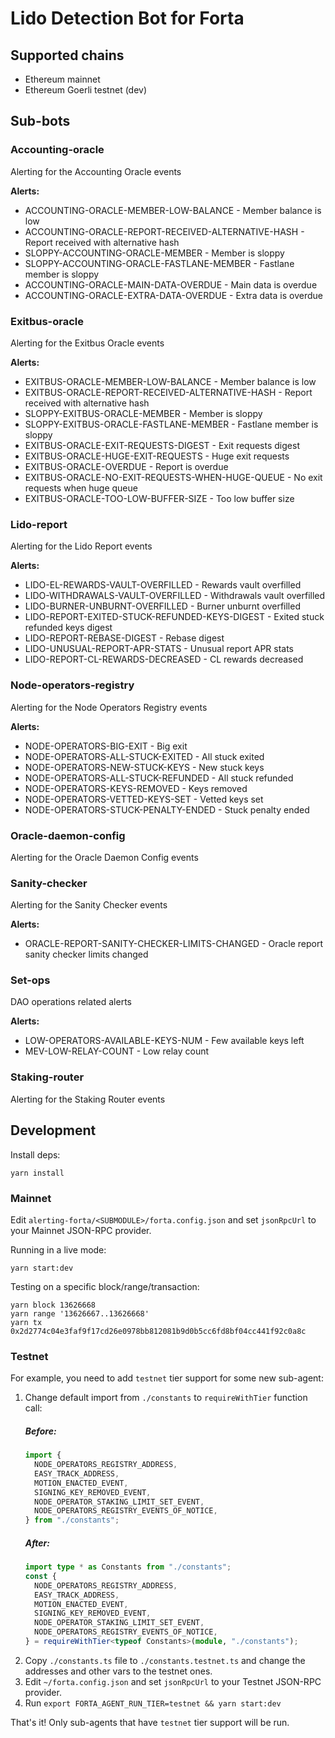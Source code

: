 # Lido Detection Bot for Forta

## Supported chains

- Ethereum mainnet
- Ethereum Goerli testnet (dev)

## Sub-bots

### Accounting-oracle

Alerting for the Accounting Oracle events

**Alerts:**

- ACCOUNTING-ORACLE-MEMBER-LOW-BALANCE - Member balance is low
- ACCOUNTING-ORACLE-REPORT-RECEIVED-ALTERNATIVE-HASH - Report received with alternative hash
- SLOPPY-ACCOUNTING-ORACLE-MEMBER - Member is sloppy
- SLOPPY-ACCOUNTING-ORACLE-FASTLANE-MEMBER - Fastlane member is sloppy
- ACCOUNTING-ORACLE-MAIN-DATA-OVERDUE - Main data is overdue
- ACCOUNTING-ORACLE-EXTRA-DATA-OVERDUE - Extra data is overdue

### Exitbus-oracle

Alerting for the Exitbus Oracle events

**Alerts:**

- EXITBUS-ORACLE-MEMBER-LOW-BALANCE - Member balance is low
- EXITBUS-ORACLE-REPORT-RECEIVED-ALTERNATIVE-HASH - Report received with alternative hash
- SLOPPY-EXITBUS-ORACLE-MEMBER - Member is sloppy
- SLOPPY-EXITBUS-ORACLE-FASTLANE-MEMBER - Fastlane member is sloppy
- EXITBUS-ORACLE-EXIT-REQUESTS-DIGEST - Exit requests digest
- EXITBUS-ORACLE-HUGE-EXIT-REQUESTS - Huge exit requests
- EXITBUS-ORACLE-OVERDUE - Report is overdue
- EXITBUS-ORACLE-NO-EXIT-REQUESTS-WHEN-HUGE-QUEUE - No exit requests when huge queue
- EXITBUS-ORACLE-TOO-LOW-BUFFER-SIZE - Too low buffer size

### Lido-report

Alerting for the Lido Report events

**Alerts:**

- LIDO-EL-REWARDS-VAULT-OVERFILLED - Rewards vault overfilled
- LIDO-WITHDRAWALS-VAULT-OVERFILLED - Withdrawals vault overfilled
- LIDO-BURNER-UNBURNT-OVERFILLED - Burner unburnt overfilled
- LIDO-REPORT-EXITED-STUCK-REFUNDED-KEYS-DIGEST - Exited stuck refunded keys digest
- LIDO-REPORT-REBASE-DIGEST - Rebase digest
- LIDO-UNUSUAL-REPORT-APR-STATS - Unusual report APR stats
- LIDO-REPORT-CL-REWARDS-DECREASED - CL rewards decreased

### Node-operators-registry

Alerting for the Node Operators Registry events

**Alerts:**

- NODE-OPERATORS-BIG-EXIT - Big exit
- NODE-OPERATORS-ALL-STUCK-EXITED - All stuck exited
- NODE-OPERATORS-NEW-STUCK-KEYS - New stuck keys
- NODE-OPERATORS-ALL-STUCK-REFUNDED - All stuck refunded
- NODE-OPERATORS-KEYS-REMOVED - Keys removed
- NODE-OPERATORS-VETTED-KEYS-SET - Vetted keys set
- NODE-OPERATORS-STUCK-PENALTY-ENDED - Stuck penalty ended

### Oracle-daemon-config

Alerting for the Oracle Daemon Config events

### Sanity-checker

Alerting for the Sanity Checker events

**Alerts:**

- ORACLE-REPORT-SANITY-CHECKER-LIMITS-CHANGED - Oracle report sanity checker limits changed

### Set-ops

DAO operations related alerts

**Alerts:**

- LOW-OPERATORS-AVAILABLE-KEYS-NUM - Few available keys left
- MEV-LOW-RELAY-COUNT - Low relay count

### Staking-router

Alerting for the Staking Router events

## Development

Install deps:

```
yarn install
```

### Mainnet

Edit `alerting-forta/<SUBMODULE>/forta.config.json` and set `jsonRpcUrl` to your Mainnet JSON-RPC provider.

Running in a live mode:

```
yarn start:dev
```

Testing on a specific block/range/transaction:

```
yarn block 13626668
yarn range '13626667..13626668'
yarn tx 0x2d2774c04e3faf9f17cd26e0978bb812081b9d0b5cc6fd8bf04cc441f92c0a8c
```

### Testnet

For example, you need to add `testnet` tier support for some new sub-agent:

1. Change default import from `./constants` to `requireWithTier` function call:
   ##### Before:
   ```typescript
   import {
     NODE_OPERATORS_REGISTRY_ADDRESS,
     EASY_TRACK_ADDRESS,
     MOTION_ENACTED_EVENT,
     SIGNING_KEY_REMOVED_EVENT,
     NODE_OPERATOR_STAKING_LIMIT_SET_EVENT,
     NODE_OPERATORS_REGISTRY_EVENTS_OF_NOTICE,
   } from "./constants";
   ```
   ##### After:
   ```typescript
   import type * as Constants from "./constants";
   const {
     NODE_OPERATORS_REGISTRY_ADDRESS,
     EASY_TRACK_ADDRESS,
     MOTION_ENACTED_EVENT,
     SIGNING_KEY_REMOVED_EVENT,
     NODE_OPERATOR_STAKING_LIMIT_SET_EVENT,
     NODE_OPERATORS_REGISTRY_EVENTS_OF_NOTICE,
   } = requireWithTier<typeof Constants>(module, "./constants");
   ```
2. Copy `./constants.ts` file to `./constants.testnet.ts` and change the addresses and other vars to the testnet ones.
3. Edit `~/forta.config.json` and set `jsonRpcUrl` to your Testnet JSON-RPC provider.
4. Run `export FORTA_AGENT_RUN_TIER=testnet && yarn start:dev`

That's it! Only sub-agents that have `testnet` tier support will be run.
